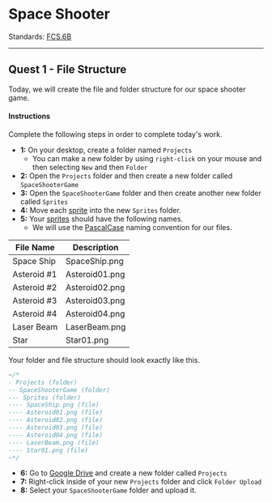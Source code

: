 # Space Shooter

Standards: [FCS.6B](../../../../standards.md#fcs6b)

---

## Quest 1 - File Structure

Today, we will create the file and folder structure for our space shooter game.

#### Instructions

Complete the following steps in order to complete today's work.

- **1:** On your desktop, create a folder named `Projects`
  - You can make a new folder by using `right-click` on your mouse and then selecting `New` and then `Folder`
- **2:** Open the `Projects` folder and then create a new folder called `SpaceShooterGame`
- **3:** Open the `SpaceShooterGame` folder and then create another new folder called `Sprites`
- **4:** Move each [sprite](../../../../vocabulary.md#sprite) into the new `Sprites` folder.
- **5:** Your [sprites](../../../../vocabulary.md#sprite) should have the following names.
  - We will use the [PascalCase](../../../../vocabulary.md#pascal-case) naming convention for our files.

| File Name   | Description    |
| ----------- | -------------- |
| Space Ship  | SpaceShip.png  |
| Asteroid #1 | Asteroid01.png |
| Asteroid #2 | Asteroid02.png |
| Asteroid #3 | Asteroid03.png |
| Asteroid #4 | Asteroid04.png |
| Laser Beam  | LaserBeam.png  |
| Star        | Star01.png     |

<div class="warning">
Your folder and file structure should look exactly like this.

```cpp
~/*
- Projects (folder)
-- SpaceShooterGame (folder)
--- Sprites (folder)
---- SpaceShip.png (file)
---- Asteroid01.png (file)
---- Asteroid02.png (file)
---- Asteroid03.png (file)
---- Asteroid04.png (file)
---- LaserBeam.png (file)
---- Star01.png (file)
~*/
```

</div>

- **6:** Go to [Google Drive](https://www.google.com/drive/) and create a new folder called `Projects`
- **7:** Right-click inside of your new `Projects` folder and click `Folder Upload`
- **8:** Select your `SpaceShooterGame` folder and upload it.
